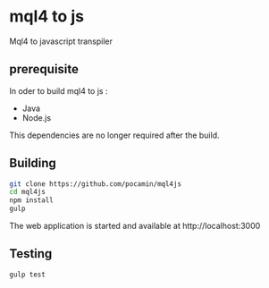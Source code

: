 # mql4 to js
Mql4 to javascript transpiler

## prerequisite
In oder to build mql4 to js :
- Java
- Node.js

This dependencies are no longer required after the build.

## Building 
```bash
git clone https://github.com/pocamin/mql4js
cd mql4js
npm install
gulp
```

The web application is started and available at  http://localhost:3000

## Testing
```bash
gulp test
```


